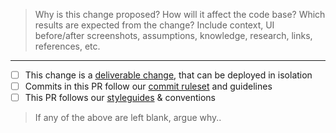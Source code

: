> Why is this change proposed? How will it affect the code base? Which results are expected from the change? Include context, UI before/after screenshots, assumptions, knowledge, research, links, references, etc.

---

- [ ] This change is a [deliverable change](https://github.com/ArnsboMedia/playbook/tree/master/code-review#pull-requests), that can be deployed in isolation
- [ ] Commits in this PR follow our [commit ruleset](https://github.com/ArnsboMedia/playbook/tree/master/code-review#commits) and guidelines
- [ ] This PR follows our [styleguides](https://github.com/ArnsboMedia/playbook#code-style) & conventions

> If any of the above are left blank, argue why..
